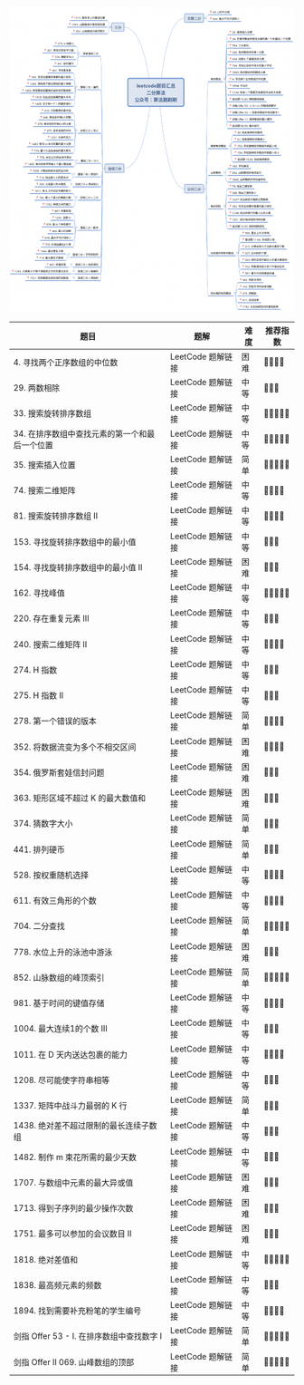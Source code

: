 

![20211031001127](https://raw.githubusercontent.com/corykingsf/hack-interview-handbook/main/image/20211031001127.png)



| 题目 | 题解 | 难度 | 推荐指数 |
| --- | --- | --- | --- |
| 4. 寻找两个正序数组的中位数  | LeetCode 题解链接 | 困难 | 🤩🤩🤩🤩 |
| 29. 两数相除 | LeetCode 题解链接 | 中等 | 🤩🤩🤩 |
| 33. 搜索旋转排序数组 | LeetCode 题解链接 | 中等 | 🤩🤩🤩🤩🤩 |
| 34. 在排序数组中查找元素的第一个和最后一个位置 | LeetCode 题解链接 | 中等 | 🤩🤩🤩🤩🤩 |
| 35. 搜索插入位置 | LeetCode 题解链接 | 简单 | 🤩🤩🤩🤩🤩 |
| 74. 搜索二维矩阵 | LeetCode 题解链接 | 中等 | 🤩🤩🤩🤩 |
| 81. 搜索旋转排序数组 II | LeetCode 题解链接 | 中等 | 🤩🤩🤩🤩 |
| 153. 寻找旋转排序数组中的最小值 | LeetCode 题解链接 | 中等 | 🤩🤩🤩 |
| 154. 寻找旋转排序数组中的最小值 II | LeetCode 题解链接 | 困难 | 🤩🤩🤩 |
| 162. 寻找峰值 | LeetCode 题解链接 | 中等 | 🤩🤩🤩🤩🤩 |
| 220. 存在重复元素 III | LeetCode 题解链接 | 中等 | 🤩🤩🤩 |
| 240. 搜索二维矩阵 II | LeetCode 题解链接 | 中等 | 🤩🤩🤩🤩 |
| 274. H 指数 | LeetCode 题解链接 | 中等 | 🤩🤩🤩 |
| 275. H 指数 II | LeetCode 题解链接 | 中等 | 🤩🤩🤩 |
| 278. 第一个错误的版本 | LeetCode 题解链接 | 简单 | 🤩🤩🤩🤩 |
| 352. 将数据流变为多个不相交区间 | LeetCode 题解链接 | 困难 | 🤩🤩🤩🤩 |
| 354. 俄罗斯套娃信封问题 | LeetCode 题解链接 | 困难 | 🤩🤩🤩 |
| 363. 矩形区域不超过 K 的最大数值和 | LeetCode 题解链接 | 困难 | 🤩🤩🤩 |
| 374. 猜数字大小 | LeetCode 题解链接 | 简单 | 🤩🤩🤩 |
| 441. 排列硬币 | LeetCode 题解链接 | 简单 | 🤩🤩🤩 |
| 528. 按权重随机选择 | LeetCode 题解链接 | 中等 | 🤩🤩🤩🤩 |
| 611. 有效三角形的个数 | LeetCode 题解链接 | 中等 | 🤩🤩🤩🤩 |
| 704. 二分查找 | LeetCode 题解链接 | 简单 | 🤩🤩🤩🤩🤩 |
| 778. 水位上升的泳池中游泳 | LeetCode 题解链接 | 困难 | 🤩🤩🤩 |
| 852. 山脉数组的峰顶索引 | LeetCode 题解链接 | 简单 | 🤩🤩🤩🤩🤩 |
| 981. 基于时间的键值存储 | LeetCode 题解链接 | 中等 | 🤩🤩🤩🤩 |
| 1004. 最大连续1的个数 III | LeetCode 题解链接 | 中等 | 🤩🤩🤩 |
| 1011. 在 D 天内送达包裹的能力 | LeetCode 题解链接 | 中等 | 🤩🤩🤩🤩 |
| 1208. 尽可能使字符串相等 | LeetCode 题解链接 | 中等 | 🤩🤩🤩 |
| 1337. 矩阵中战斗力最弱的 K 行 | LeetCode 题解链接 | 简单 | 🤩🤩🤩 |
| 1438. 绝对差不超过限制的最长连续子数组 | LeetCode 题解链接 | 中等 | 🤩🤩🤩 |
| 1482. 制作 m 束花所需的最少天数 | LeetCode 题解链接 | 中等 | 🤩🤩🤩 |
| 1707. 与数组中元素的最大异或值 | LeetCode 题解链接 | 困难 | 🤩🤩🤩 |
| 1713. 得到子序列的最少操作次数 | LeetCode 题解链接 | 困难 | 🤩🤩🤩 |
| 1751. 最多可以参加的会议数目 II | LeetCode 题解链接 | 困难 | 🤩🤩🤩 |
| 1818. 绝对差值和 | LeetCode 题解链接 | 中等 | 🤩🤩🤩🤩🤩 |
| 1838. 最高频元素的频数 | LeetCode 题解链接 | 中等 | 🤩🤩🤩 |
| 1894. 找到需要补充粉笔的学生编号 | LeetCode 题解链接 | 中等 | 🤩🤩🤩🤩 |
| 剑指 Offer 53 - I. 在排序数组中查找数字 I | LeetCode 题解链接 | 简单 | 🤩🤩🤩🤩🤩 |
| 剑指 Offer II 069. 山峰数组的顶部 | LeetCode 题解链接 | 简单 | 🤩🤩🤩🤩🤩 |
